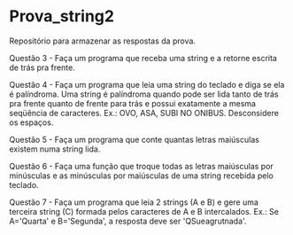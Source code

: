 # Prova_string2
Repositório para armazenar as respostas da prova.

Questão 3 - Faça um programa que receba uma string e a retorne escrita de trás pra frente.

Questão 4 - Faça um programa que leia uma string do teclado e diga se ela é palíndroma. Uma string é palíndroma quando pode ser lida tanto de trás pra frente quanto de frente para trás e possui exatamente a mesma seqüência de caracteres. Ex.: OVO, ASA, SUBI NO ONIBUS. Desconsidere os espaços.

Questão 5 - Faça um programa que conte quantas letras maiúsculas existem numa string lida.

Questão 6 - Faça uma função que troque todas as letras maiúsculas por minúsculas e as minúsculas por maiúsculas de uma string recebida pelo teclado.

Questão 7 - Faça um programa que leia 2 strings (A e B) e gere uma terceira string (C) formada pelos caracteres de A e B intercalados. Ex.: Se A=&#39;Quarta&#39; e
B=&#39;Segunda&#39;, a resposta deve ser &#39;QSueagrutnada&#39;.
